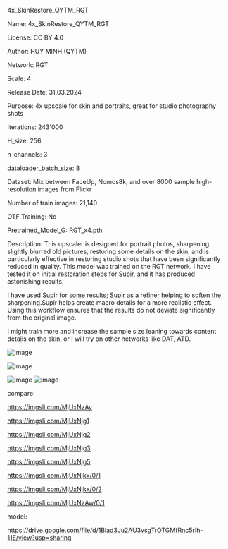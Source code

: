 4x_SkinRestore_QYTM_RGT

Name: 4x_SkinRestore_QYTM_RGT

License: CC BY 4.0

Author: HUY MINH (QYTM)

Network: RGT

Scale: 4

Release Date: 31.03.2024

Purpose: 4x upscale for skin and portraits, great for studio photography shots

Iterations: 243'000

H_size: 256

n_channels: 3

dataloader_batch_size: 8

Dataset: Mix between FaceUp, Nomos8k, and over 8000 sample high-resolution images from Flickr

Number of train images: 21,140

OTF Training: No

Pretrained_Model_G: RGT_x4.pth



Description:
This upscaler is designed for portrait photos, sharpening slightly blurred old pictures, restoring some details on the skin, and is particularly effective in restoring studio shots that have been significantly reduced in quality. 
This model was trained on the RGT network. I have tested it on initial restoration steps for Supir, and it has produced astonishing results.

I have used Supir for some results; Supir as a refiner helping to soften the sharpening.Supir helps create macro details for a more realistic effect. Using this workflow ensures that the results do not deviate significantly from the original image. 

I might train more and increase the sample size leaning towards content details on the skin, or I will try on other networks like DAT, ATD.



![image](https://github.com/reb1302/Upscale_model/assets/73377622/0b72982f-aa0b-4d10-818f-0352d5bd8a8f)

![image](https://github.com/reb1302/Upscale_model/assets/73377622/6e9deb0d-49de-45b6-98a1-c48f59f2452e)

![image](https://github.com/reb1302/Upscale_model/assets/73377622/60611e80-7187-4142-ad6a-609d6e9bc0a0)
![image](https://github.com/reb1302/Upscale_model/assets/73377622/cbbed0f9-1f86-41d8-997b-df945131c1a2)




compare:

https://imgsli.com/MjUxNzAy

https://imgsli.com/MjUxNjg1

https://imgsli.com/MjUxNjg2

https://imgsli.com/MjUxNjg3

https://imgsli.com/MjUxNjg5

https://imgsli.com/MjUxNjkx/0/1

https://imgsli.com/MjUxNjkx/0/2

https://imgsli.com/MjUxNzAw/0/1

model:

https://drive.google.com/file/d/1Blad3Ju2AU3vsgTrOTGMfRnc5rIh-11E/view?usp=sharing
